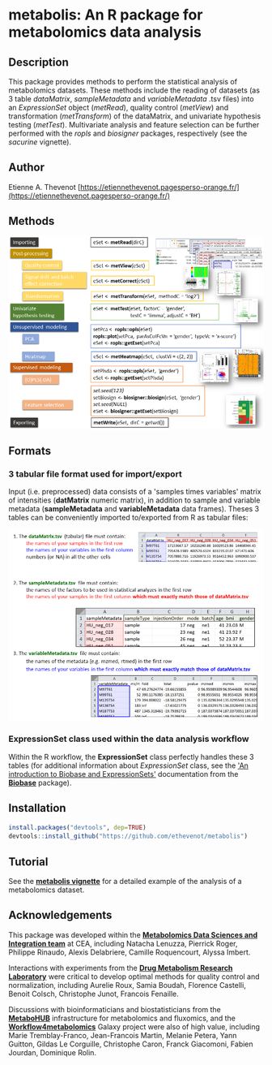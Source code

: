 # **metabolis**: An R package for metabolomics data analysis

## Description

This package provides methods to perform the statistical analysis of metabolomics datasets. These methods include the reading of datasets (as 3 table *dataMatrix*, *sampleMetadata* and *variableMetadata* .tsv files) into an *ExpressionSet* object (*metRead*), quality control (*metView*) and transformation (*metTransform*) of the dataMatrix, and univariate hypothesis testing (*metTest*). Multivariate analysis and feature selection can be further performed with the *ropls* and *biosigner* packages, respectively (see the *sacurine* vignette).

## Author

Etienne A. Thevenot [https://etiennethevenot.pagesperso-orange.fr/](https://etiennethevenot.pagesperso-orange.fr/)

## Methods

![](vignettes/figures/permanent/metabolis_methods.png)

## Formats

### 3 tabular file format used for import/export

Input (i.e. preprocessed) data consists of a 'samples times variables' matrix of intensities (**datMatrix** numeric matrix), in addition to sample and variable metadata (**sampleMetadata** and **variableMetadata** data frames). Theses 3 tables can be conveniently imported to/exported from R as tabular files:

![](vignettes/figures/permanent/metabolis_3table-format.png)

### **ExpressionSet** class used within the data analysis workflow

Within the R workflow, the **ExpressionSet** class perfectly handles these 3 tables (for additional information about *ExpressionSet* class, see the ['An introduction to Biobase and ExpressionSets'](https://bioconductor.org/packages/release/bioc/vignettes/Biobase/inst/doc/ExpressionSetIntroduction.pdf) documentation from the [**Biobase**](https://doi.org/doi:10.18129/B9.bioc.Biobase) package).

## Installation

```r
install.packages("devtools", dep=TRUE)  
devtools::install_github("https://github.com/ethevenot/metabolis")
```

## Tutorial

See the [**metabolis vignette**](vignettes/metabolis.html) for a detailed example of the analysis of a metabolomics dataset.

## Acknowledgements

This package was developed within the [**Metabolomics Data Sciences and Integration team**](https://etiennethevenot.pagesperso-orange.fr/) at CEA, including Natacha Lenuzza, Pierrick Roger, Philippe Rinaudo, Alexis Delabriere, Camille Roquencourt, Alyssa Imbert.

Interactions with experiments from the [**Drug Metabolism Research Laboratory**](http://joliot.cea.fr/drf/joliot/en/Pages/research_entities/medicines_healthcare_technologies/spi.aspx) were critical to develop optimal methods for quality control and normalization, including Aurelie Roux, Samia Boudah, Florence Castelli, Benoit Colsch, Christophe Junot, Francois Fenaille.

Discussions with bioinformaticians and biostatisticians from the [**MetaboHUB**](http://www.metabohub.fr/home.html) infrastructure for metabolomics and fluxomics, and the [**Workflow4metabolomics**](https://workflow4metabolomics.org/) Galaxy project were also of high value, including Marie Tremblay-Franco, Jean-Francois Martin, Melanie Petera, Yann Guitton, Gildas Le Corguille, Christophe Caron, Franck Giacomoni, Fabien Jourdan, Dominique Rolin.